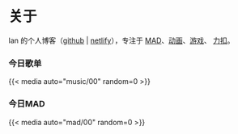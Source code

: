 # 关于


Ian 的个人博客（[github](https://huozhixue.github.io/about) | [netlify](https://huozhixue.netlify.app/about/)），专注于 [MAD](/anime_tags/mad/)、[动画](/anime/)、[游戏](/game/)、 [力扣](/leetcode/)。

### 今日歌单

{{< media auto="music/00" random=0 >}}


### 今日MAD

{{< media auto="mad/00" random=0 >}}






